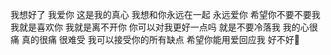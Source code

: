 我想好了 我爱你 这是我的真心 我想和你永远在一起 永远爱你 希望你不要不要我 我就是喜欢你 我就是离不开你 你可以对我更好一点吗 就是不要冷落我 我的心很痛 真的很痛 很难受 我可以接受你的所有缺点 希望你能用爱回应我 好不好🥺